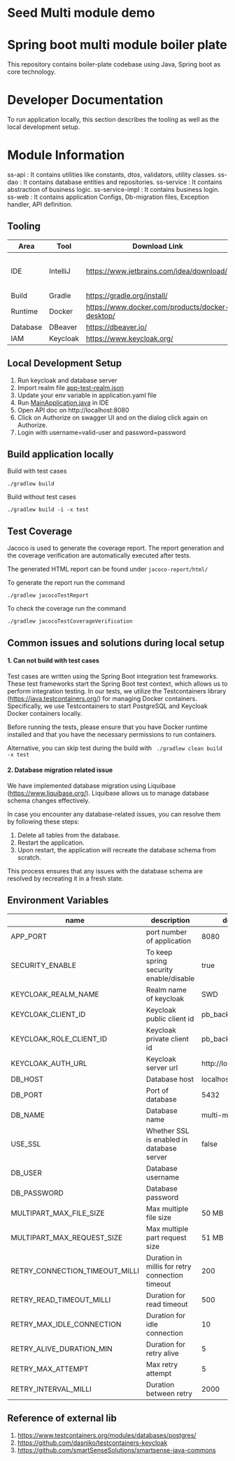 # Seed Multi module demo

# Spring boot multi module boiler plate <a id="introduction"></a>

This repository contains boiler-plate codebase using Java, Spring boot as core technology.

# Developer Documentation

To run application locally, this section describes the tooling as well as
the local development setup.

# Module Information

ss-api          : It contains utilities like constants, dtos, validators, utility classes.
ss-dao          : It contains database entities and repositories.
ss-service      : It contains abstraction of business logic.
ss-service-impl : It contains business login.
ss-web          : It contains application Configs, Db-migration files, Exception handler, API definition.

## Tooling

| Area     | Tool     | Download Link                                   | Comment                                                                                           |
|----------|----------|-------------------------------------------------|---------------------------------------------------------------------------------------------------|
| IDE      | IntelliJ | https://www.jetbrains.com/idea/download/        | Additionally the [envfile plugin](https://plugins.jetbrains.com/plugin/7861-envfile) is suggested |   
| Build    | Gradle   | https://gradle.org/install/                     |
| Runtime  | Docker   | https://www.docker.com/products/docker-desktop/ |                                                                                                   |
| Database | DBeaver  | https://dbeaver.io/                             |
| IAM      | Keycloak | https://www.keycloak.org/                       |                                                                                                   |

## Local Development Setup

1. Run keycloak and database server
2. Import realm file [app-test-realm.json](ss-web%2Fsrc%2Ftest%2Fresources%2Fapp-test-realm.json)
3. Update your env variable in application.yaml file
4. Run [MainApplication.java](ss-web%2Fsrc%2Fmain%2Fjava%2Fss%2Fmod%2Fdemo%2FMainApplication.java)
   in IDE
5. Open API doc on http://localhost:8080
6. Click on Authorize on swagger UI and on the dialog click again on Authorize.
7. Login with username=valid-user and password=password

## Build application locally

Build with test cases

```
./gradlew build 
```

Build without test cases

```
./gradlew build -i -x test  
```

## Test Coverage

Jacoco is used to generate the coverage report. The report generation
and the coverage verification are automatically executed after tests.

The generated HTML report can be found under `jacoco-report/html/`

To generate the report run the command

```
./gradlew jacocoTestReport
```

To check the coverage run the command

```
./gradlew jacocoTestCoverageVerification
```

## Common issues and solutions during local setup

#### 1. Can not build with test cases

Test cases are written using the Spring Boot integration test frameworks. These test frameworks start the Spring Boot
test context, which allows us to perform integration testing. In our tests, we utilize the Testcontainers
library (https://java.testcontainers.org/) for managing Docker containers. Specifically, we use Testcontainers to start
PostgreSQL and Keycloak Docker containers locally.

Before running the tests, please ensure that you have Docker runtime installed and that you have the necessary
permissions to run containers.

Alternative, you can skip test during the build with ``` ./gradlew clean build -x test```

#### 2. Database migration related issue

We have implemented database migration using Liquibase (https://www.liquibase.org/). Liquibase allows us to manage
database schema changes effectively.

In case you encounter any database-related issues, you can resolve them by following these steps:

1. Delete all tables from the database.
2. Restart the application.
3. Upon restart, the application will recreate the database schema from scratch.

This process ensures that any issues with the database schema are resolved by recreating it in a fresh state.

## Environment Variables <a id= "environmentVariables"></a>

| name                           | description                                     | default value              |
|--------------------------------|-------------------------------------------------|----------------------------|
| APP_PORT                       | port number of application                      | 8080                       | 
| SECURITY_ENABLE                | To keep spring security enable/disable          | true                       | 
| KEYCLOAK_REALM_NAME            | Realm name of keycloak                          | SWD                        |
| KEYCLOAK_CLIENT_ID             | Keycloak public client id                       | pb_backend                 |
| KEYCLOAK_ROLE_CLIENT_ID        | Keycloak private client id                      | pb_backend                 |
| KEYCLOAK_AUTH_URL              | Keycloak server url                             | http://localhost:9090/auth |
| DB_HOST                        | Database host                                   | localhost                  |
| DB_PORT                        | Port of database                                | 5432                       |
| DB_NAME                        | Database name                                   | multi-module-demo          |
| USE_SSL                        | Whether SSL is enabled in database server       | false                      |
| DB_USER                        | Database username                               |                            |
| DB_PASSWORD                    | Database password                               |                            |
| MULTIPART_MAX_FILE_SIZE        | Max multiple file size                          | 50 MB                      |
| MULTIPART_MAX_REQUEST_SIZE     | Max multiple part request size                  | 51 MB                      |
| RETRY_CONNECTION_TIMEOUT_MILLI | Duration in millis for retry connection timeout | 200                        |
| RETRY_READ_TIMEOUT_MILLI       | Duration for read timeout                       | 500                        |
| RETRY_MAX_IDLE_CONNECTION      | Duration for idle connection                    | 10                         |
| RETRY_ALIVE_DURATION_MIN       | Duration for retry alive                        | 5                          |
| RETRY_MAX_ATTEMPT              | Max retry attempt                               | 5                          |
| RETRY_INTERVAL_MILLI           | Duration between retry                          | 2000                       |

## Reference of external lib

1. https://www.testcontainers.org/modules/databases/postgres/
2. https://github.com/dasniko/testcontainers-keycloak
3. https://github.com/smartSenseSolutions/smartsense-java-commons


